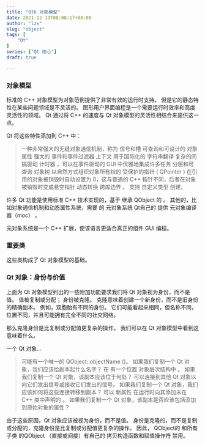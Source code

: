 ```yaml
---
title: "Qt6 对象模型"
date: 2021-12-13T08:08:17+08:00
author: "lzx"
slug: "object"
tags: [
    "Qt"
]
series: ["Qt 核心"] 
draft: true

---
```


### 对象模型

标准的 C++ 对象模型为对象范例提供了非常有效的运行时支持。 但是它的静态特性在某些问题领域是不灵活的。 图形用户界面编程是一个需要运行时效率和高度灵活性的领域。 Qt 通过将 C++ 的速度与 Qt 对象模型的灵活性相结合来提供这一点。

Qt 将这些特性添加到 C++ 中：

> 一种非常强大的无缝对象通信机制，称为 信号和槽
> 可查询和可设计的 对象属性
> 强大的 事件和事件过滤器
> 上下文 用于国际化的 字符串翻译
> 复杂的间隔驱动 计时器 ，可以在事件驱动的 GUI 中优雅地集成许多任务
> 分层和可查询 对象树 以自然方式组织对象所有权的
> 受保护的指针 ( QPointer ) 在引用的对象被销毁时自动设置为 0，这与普通的 C++ 指针不同，后者在对象被销毁时变成悬空指针
>  动态转换 跨库边界 。
> 支持 自定义类型 创建。

许多 Qt 功能是使用标准 C++ 技术实现的，基于 继承 QObject 的 。 其他的，比如对象通信机制和动态属性系统，需要 的 元对象系统 Qt自己的 提供 元对象编译器（moc） 。

元对象系统是一个 C++ 扩展，使该语言更适合真正的组件 GUI 编程。

### 重要类

这些类构成了 Qt 对象模型的基础。


### Qt 对象：身份与价值

上面为 Qt 对象模型列出的一些附加功能要求我们将 Qt 对象视为身份，而不是值。 值被复制或分配； 身份被克隆。 克隆意味着创建一个新身份，而不是旧身份的精确副本。 例如，双胞胎有不同的身份。 它们可能看起来相同，但名称不同，位置不同，并且可能拥有完全不同的社交网络。

那么克隆身份是比复制或分配值更复杂的操作。 我们可以在 Qt 对象模型中看到这意味着什么。

一个 Qt 对象...

> 可能有一个唯一的 QObject::objectName ()。 如果我们复制一个 Qt 对象，我们应该给副本起什么名字？
> 在 有一个位置 对象层次结构中 。 如果我们复制一个 Qt 对象，该副本应该位于何处？
> 可以连接到其他 Qt 对象以向它们发出信号或接收它们发出的信号。 如果我们复制一个 Qt 对象，我们应该如何将这些连接转移到副本？
> 可以 新属性 在运行时向其添加未在 C++ 类中声明的 。 如果我们复制一个 Qt 对象，该副本是否应该包括添加到原始对象的属性？

由于这些原因，Qt 对象应该被视为身份，而不是值。 身份是克隆的，而不是复制或分配的，克隆身份是比复制或分配值更复杂的操作。 因此， QObject的 和所有子类 的QObject （直接或间接）有自己的 拷贝构造函数和赋值操作符 禁用。
